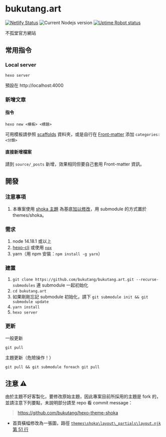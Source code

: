 # bukutang.art

[![Netlify Status](https://api.netlify.com/api/v1/badges/b553deca-045b-40a4-9e42-5be399053a70/deploy-status)](https://app.netlify.com/sites/gallant-banach-f6e226/deploys)
![Current Nodejs version](http://img.shields.io/badge/node-16.13.0-brightgreen.svg)
[![Uptime Robot status](https://img.shields.io/uptimerobot/status/m790504333-36c8580968a04d770c0b6804)](https://dev.bukutang.art/)

不孤堂官方網站

## 常用指令

### Local server

```
hexo server
```

預設在 http://localhost:4000

### 新增文章

#### 指令

```
hexo new <模板> <標題>
```

可用模板請參照 [scaffolds](scaffolds) 資料夾，或是自行在 [Front-matter](https://hexo.io/zh-tw/docs/front-matter) 添加 `categories: <分類>`

#### 直接新增檔案

請到 `source/_posts` 新增，效果相同但要自己套用 Front-matter 資訊。

## 開發

### 注意事項

1. 本專案使用 [shoka 主題](https://github.com/amehime/hexo-theme-shoka) 為基底[加以修改](https://github.com/bukutang/hexo-theme-shoka)，用 submodule 的方式置於 themes/shoka。

### 需求

1. node 14.18.1 或以上
2. [hexo-cli](https://hexo.io/zh-tw/docs/#%E5%AE%89%E8%A3%9D%E9%9C%80%E6%B1%82) 或使用 [`npx`](https://hexo.io/docs/index.html#Advanced-installation-and-usage)
3. yarn（用 npm 安裝：`npm install -g yarn`）

### 建置

1. `git clone https://github.com/bukutang/bukutang.art.git --recurse-submodules` 連 submodule 一起初始化
2. `cd bukutang.art`
3. 如果剛剛忘記 submodule 初始化，請下 `git submodule init && git submodule update`
4. `yarn install`
5. `hexo server`

### 更新

一般更新

```
git pull
```

主題更新（危險操作！）

```
git pull && git submodule foreach git pull
```

## 注意 ⚠

由於主題不好客製化，要修改原始主題，因此專案目前所採用的主題是 fork 的，並請注意下列要點，未說明部分請至 repo 看 commit message：

> https://github.com/bukutang/hexo-theme-shoka

* 首頁橫幅修改為一張圖，路徑 [`themes\shoka\layout\_partials\layout.njk` 第 51 行](https://github.com/bukutang/hexo-theme-shoka/blob/bukutang/layout/_partials/layout.njk#L51)
